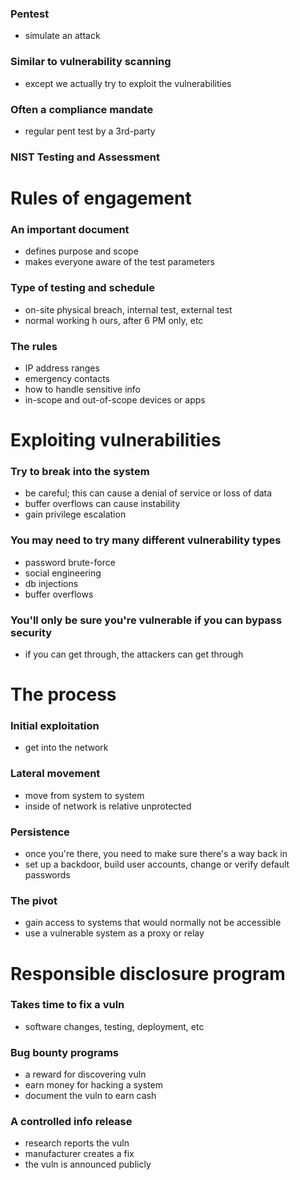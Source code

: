 ### Pentest
- simulate an attack
### Similar to vulnerability scanning
- except we actually try to exploit the vulnerabilities
### Often a compliance mandate
- regular pent test by a 3rd-party
### NIST Testing and Assessment
# Rules of engagement
### An important document
- defines purpose and scope
- makes everyone aware of the test parameters
### Type of testing and schedule
- on-site physical breach, internal test, external test
- normal working h ours, after 6 PM only, etc
### The rules
- IP address ranges
- emergency contacts
- how to handle sensitive info
- in-scope and out-of-scope devices or apps
# Exploiting vulnerabilities
### Try to break into the system
- be careful; this can cause a denial of service or loss of data
- buffer overflows can cause instability
- gain privilege escalation
### You may need to try many different vulnerability types
- password brute-force
- social engineering
- db injections
- buffer overflows
### You'll only be sure you're vulnerable if you can bypass security
- if you can get through, the attackers can get through
# The process
### Initial exploitation
- get into the network
### Lateral movement
- move from system to system
- inside of network is relative unprotected
### Persistence
- once you're there, you need to make sure there's a way back in
- set up a backdoor, build user accounts, change or verify default passwords
### The pivot
- gain access to systems that would normally not be accessible
- use a vulnerable system as a proxy or relay
# Responsible disclosure program
### Takes time to fix a vuln
- software changes, testing, deployment, etc
### Bug bounty programs
- a reward for discovering vuln
- earn money for hacking a system
- document the vuln to earn cash
### A controlled info release
- research reports the vuln
- manufacturer creates a fix
- the vuln is announced publicly